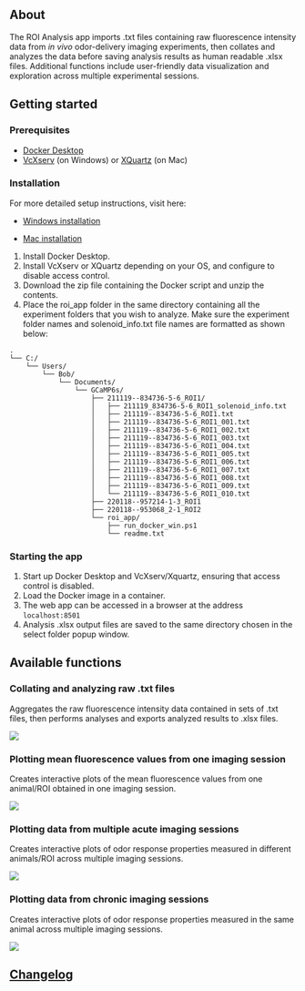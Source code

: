 ## About

The ROI Analysis app imports .txt files containing raw fluorescence intensity data from *in vivo* odor-delivery imaging experiments, then collates and analyzes the data before saving analysis results as human readable .xlsx files. Additional functions include user-friendly data visualization and exploration across multiple experimental sessions.

## Getting started

### Prerequisites

* [Docker Desktop](https://www.docker.com/products/docker-desktop/)
* [VcXserv](https://sourceforge.net/projects/vcxsrv) (on Windows) or  [XQuartz](https://www.xquartz.org) (on Mac)

### Installation

For more detailed setup instructions, visit here:

* [Windows installation](https://github.com/janeswh/ca_imaging_analysis/blob/main/app/install_win.md)

* [Mac installation](https://github.com/janeswh/ca_imaging_analysis/blob/main/app/install_mac.md)

1. Install Docker Desktop.
2. Install VcXserv or XQuartz depending on your OS, and configure to disable access control.
3. Download the zip file containing the Docker script and unzip the contents.
4. Place the roi_app folder in the same directory containing all the experiment folders that you wish to analyze. Make sure the experiment folder names and solenoid_info.txt file names are formatted as shown below:

```
.
└── C:/
    └── Users/
        └── Bob/
            └── Documents/
                └── GCaMP6s/
                    ├── 211119--834736-5-6_ROI1/
                    │   ├── 211119_834736-5-6_ROI1_solenoid_info.txt
                    │   ├── 211119--834736-5-6_ROI1.txt
                    │   ├── 211119--834736-5-6_ROI1_001.txt
                    │   ├── 211119--834736-5-6_ROI1_002.txt
                    │   ├── 211119--834736-5-6_ROI1_003.txt
                    │   ├── 211119--834736-5-6_ROI1_004.txt
                    │   ├── 211119--834736-5-6_ROI1_005.txt
                    │   ├── 211119--834736-5-6_ROI1_006.txt
                    │   ├── 211119--834736-5-6_ROI1_007.txt
                    │   ├── 211119--834736-5-6_ROI1_008.txt
                    │   ├── 211119--834736-5-6_ROI1_009.txt
                    │   └── 211119--834736-5-6_ROI1_010.txt
                    ├── 220118--957214-1-3_ROI1
                    ├── 220118--953068_2-1_ROI2
                    └── roi_app/
                        ├── run_docker_win.ps1
                        └── readme.txt
```

### Starting the app

1. Start up Docker Desktop and VcXserv/Xquartz, ensuring that access control is disabled.
2. Load the Docker image in a container.
3. The web app can be accessed in a browser at the address `localhost:8501`
4. Analysis .xlsx output files are saved to the same directory chosen in the select folder popup window.

## Available functions

### Collating and analyzing raw .txt files

Aggregates the raw fluorescence intensity data contained in sets of .txt files, then performs analyses and exports analyzed results to .xlsx files.
<br />

![](https://github.com/janeswh/ca_imaging_analysis/blob/main/app/assets/analysis_screenclips/load_data.gif)

### Plotting mean fluorescence values from one imaging session

Creates interactive plots of the mean fluorescence values from one animal/ROI obtained in one imaging session.
<br />

![](https://github.com/janeswh/ca_imaging_analysis/blob/main/app/assets/analysis_screenclips/plot_one_session.gif)

### Plotting data from multiple acute imaging sessions

Creates interactive plots of odor response properties measured in different animals/ROI across multiple imaging sessions.
<br />

![](https://github.com/janeswh/ca_imaging_analysis/blob/main/app/assets/analysis_screenclips/plot_multiple_acute.gif)

### Plotting data from chronic imaging sessions

Creates interactive plots of odor response properties measured in the same animal across multiple imaging sessions.
<br />

![](https://github.com/janeswh/ca_imaging_analysis/blob/main/app/assets/analysis_screenclips/plot_chronic.gif)

## [Changelog](https://github.com/janeswh/ca_imaging_analysis/blob/main/CHANGELOG.md)
